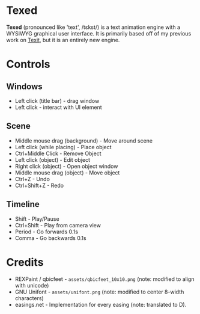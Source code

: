 # Texed
**Texed** (pronounced like 'text', /tεkst/) is a text animation engine with a WYSIWYG graphical user interface. It is primarily based off of my previous work on [Texit](https://github.com/thezipcreator/texit), but it is an entirely new engine.

# Controls
## Windows
* Left click (title bar) - drag window
* Left click - interact with UI element
## Scene
* Middle mouse drag (background) - Move around scene
* Left click (while placing) - Place object
* Ctrl+Middle Click - Remove Object
* Left click (object) - Edit object
* Right click (object) - Open object window
* Middle mouse drag (object) - Move object
* Ctrl+Z - Undo
* Ctrl+Shift+Z - Redo
## Timeline
* Shift - Play/Pause
* Ctrl+Shift - Play from camera view
* Period - Go forwards 0.1s
* Comma - Go backwards 0.1s

# Credits
* REXPaint / qbicfeet - `assets/qbicfeet_10x10.png` (note: modified to align with unicode)
* GNU Unifont - `assets/unifont.png` (note: modified to center 8-width characters)
* easings.net - Implementation for every easing (note: translated to D).
